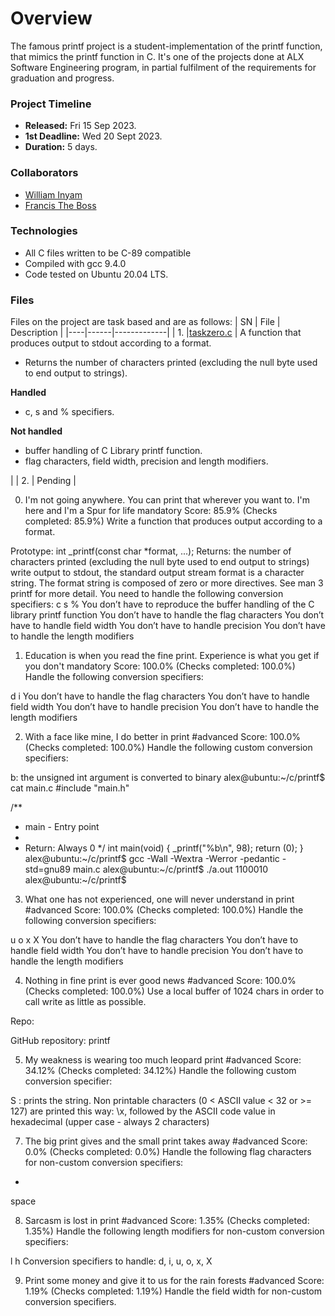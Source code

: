 # Overview #

The famous printf project is a student-implementation of the printf function, that mimics the printf function in C. It's one of the projects done at ALX Software Engineering program, in partial fulfilment of the requirements for graduation and progress.

### Project Timeline ###
- **Released:** Fri 15 Sep 2023.
- **1st Deadline:** Wed 20 Sept 2023.
- **Duration:** 5 days.

### Collaborators ###
- [William Inyam](https://github.com/thecypherzen/)
- [Francis The Boss](https//github.com/theboss/)

### Technologies ##
- All C files written to be C-89 compatible
- Compiled with gcc 9.4.0
- Code tested on Ubuntu 20.04 LTS.

### Files ###
Files on the project are task based and are as follows:
| SN | File | Description |
|----|------|-------------|
| 1. |[taskzero.c](https://github.com/) | A function that produces output to stdout according to a format.</br><ul><li>Returns the number of characters printed (excluding the null byte used to end output to strings).</li></ul>**Handled**</br><ul><li>c, s and % specifiers.</li></ul>**Not handled**</br><ul><li>buffer handling of C Library printf function.</li><li>flag characters, field width, precision and length modifiers.</li></ul>|
| 2. | Pending |

0. I'm not going anywhere. You can print that wherever you want to. I'm here and I'm a Spur for life
mandatory
Score: 85.9% (Checks completed: 85.9%)
Write a function that produces output according to a format.

Prototype: int _printf(const char *format, ...);
Returns: the number of characters printed (excluding the null byte used to end output to strings)
write output to stdout, the standard output stream
format is a character string. The format string is composed of zero or more directives. See man 3 printf for more detail. You need to handle the following conversion specifiers:
c
s
%
You don’t have to reproduce the buffer handling of the C library printf function
You don’t have to handle the flag characters
You don’t have to handle field width
You don’t have to handle precision
You don’t have to handle the length modifiers

1. Education is when you read the fine print. Experience is what you get if you don't
mandatory
Score: 100.0% (Checks completed: 100.0%)
Handle the following conversion specifiers:

d
i
You don’t have to handle the flag characters
You don’t have to handle field width
You don’t have to handle precision
You don’t have to handle the length modifiers

2. With a face like mine, I do better in print
#advanced
Score: 100.0% (Checks completed: 100.0%)
Handle the following custom conversion specifiers:

b: the unsigned int argument is converted to binary
alex@ubuntu:~/c/printf$ cat main.c
#include "main.h"

/**
 * main - Entry point
 *
 * Return: Always 0
 */
int main(void)
{
    _printf("%b\n", 98);
    return (0);
}
alex@ubuntu:~/c/printf$ gcc -Wall -Wextra -Werror -pedantic -std=gnu89 main.c
alex@ubuntu:~/c/printf$ ./a.out
1100010
alex@ubuntu:~/c/printf$


3. What one has not experienced, one will never understand in print
#advanced
Score: 100.0% (Checks completed: 100.0%)
Handle the following conversion specifiers:

u
o
x
X
You don’t have to handle the flag characters
You don’t have to handle field width
You don’t have to handle precision
You don’t have to handle the length modifiers

4. Nothing in fine print is ever good news
#advanced
Score: 100.0% (Checks completed: 100.0%)
Use a local buffer of 1024 chars in order to call write as little as possible.

Repo:

GitHub repository: printf

5. My weakness is wearing too much leopard print
#advanced
Score: 34.12% (Checks completed: 34.12%)
Handle the following custom conversion specifier:

S : prints the string.
Non printable characters (0 < ASCII value < 32 or >= 127) are printed this way: \x, followed by the ASCII code value in hexadecimal (upper case - always 2 characters)


7. The big print gives and the small print takes away
#advanced
Score: 0.0% (Checks completed: 0.0%)
Handle the following flag characters for non-custom conversion specifiers:

+
space

8. Sarcasm is lost in print
#advanced
Score: 1.35% (Checks completed: 1.35%)
Handle the following length modifiers for non-custom conversion specifiers:

l
h
Conversion specifiers to handle: d, i, u, o, x, X


9. Print some money and give it to us for the rain forests
#advanced
Score: 1.19% (Checks completed: 1.19%)
Handle the field width for non-custom conversion specifiers.
